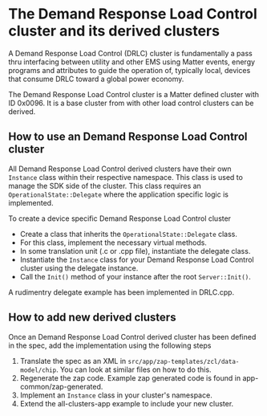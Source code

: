 # The Demand Response Load Control cluster and its derived clusters

A Demand Response Load Control (DRLC) cluster is fundamentally a pass thru interfacing between utility
and other EMS using Matter events, energy programs and attributes to guide the operation of, typically local,
devices that consume DRLC toward a global power economy.

The Demand Response Load Control cluster is a Matter defined cluster with ID 0x0096. It is a
base cluster from with other load control clusters can be derived.

## How to use an Demand Response Load Control cluster

All Demand Response Load Control derived clusters have their own `Instance` class within
their respective namespace. This class is used to manage the SDK side of the
cluster. This class requires an `OperationalState::Delegate` where the
application specific logic is implemented.  

To create a device specific Demand Response Load Control cluster

-   Create a class that inherits the `OperationalState::Delegate` class.
-   For this class, implement the necessary virtual methods.
-   In some translation unit (.c or .cpp file), instantiate the delegate class.
-   Instantiate the `Instance` class for your Demand Response Load Control cluster using
    the delegate instance.
-   Call the `Init()` method of your instance after the root `Server::Init()`.

A rudimentry delegate example has been implemented in DRLC.cpp.

## How to add new derived clusters

Once an Demand Response Load Control derived cluster has been defined in the spec, add the
implementation using the following steps

1.  Translate the spec as an XML in `src/app/zap-templates/zcl/data-model/chip`.
    You can look at similar files on how to do this.
2.  Regenerate the zap code. Example zap generated code is found in app-common/zap-generated.
3.  Implement an `Instance` class in your cluster's namespace.
4.  Extend the all-clusters-app example to include your new cluster.

